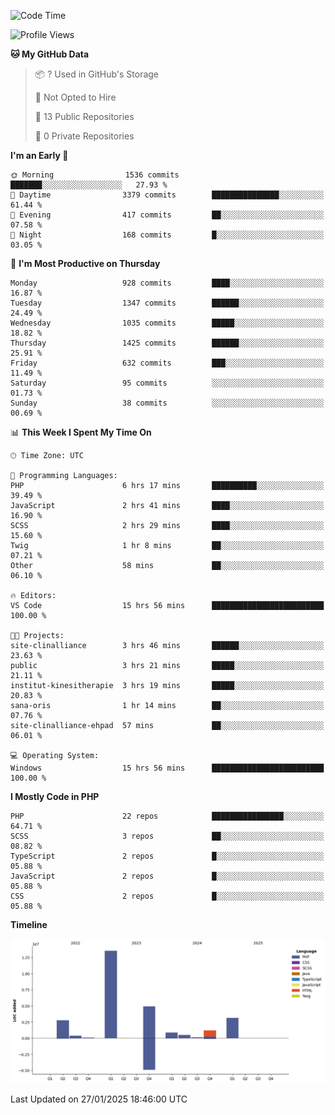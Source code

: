 <!--START_SECTION:waka-->
![Code Time](http://img.shields.io/badge/Code%20Time-2%2C196%20hrs%2043%20mins-blue)

![Profile Views](http://img.shields.io/badge/Profile%20Views-0-blue)

**🐱 My GitHub Data** 

> 📦 ? Used in GitHub's Storage 
 > 
> 🚫 Not Opted to Hire
 > 
> 📜 13 Public Repositories 
 > 
> 🔑 0 Private Repositories 
 > 
**I'm an Early 🐤** 

```text
🌞 Morning                1536 commits        ███████░░░░░░░░░░░░░░░░░░   27.93 % 
🌆 Daytime                3379 commits        ███████████████░░░░░░░░░░   61.44 % 
🌃 Evening                417 commits         ██░░░░░░░░░░░░░░░░░░░░░░░   07.58 % 
🌙 Night                  168 commits         █░░░░░░░░░░░░░░░░░░░░░░░░   03.05 % 
```
📅 **I'm Most Productive on Thursday** 

```text
Monday                   928 commits         ████░░░░░░░░░░░░░░░░░░░░░   16.87 % 
Tuesday                  1347 commits        ██████░░░░░░░░░░░░░░░░░░░   24.49 % 
Wednesday                1035 commits        █████░░░░░░░░░░░░░░░░░░░░   18.82 % 
Thursday                 1425 commits        ██████░░░░░░░░░░░░░░░░░░░   25.91 % 
Friday                   632 commits         ███░░░░░░░░░░░░░░░░░░░░░░   11.49 % 
Saturday                 95 commits          ░░░░░░░░░░░░░░░░░░░░░░░░░   01.73 % 
Sunday                   38 commits          ░░░░░░░░░░░░░░░░░░░░░░░░░   00.69 % 
```


📊 **This Week I Spent My Time On** 

```text
🕑︎ Time Zone: UTC

💬 Programming Languages: 
PHP                      6 hrs 17 mins       ██████████░░░░░░░░░░░░░░░   39.49 % 
JavaScript               2 hrs 41 mins       ████░░░░░░░░░░░░░░░░░░░░░   16.90 % 
SCSS                     2 hrs 29 mins       ████░░░░░░░░░░░░░░░░░░░░░   15.60 % 
Twig                     1 hr 8 mins         ██░░░░░░░░░░░░░░░░░░░░░░░   07.21 % 
Other                    58 mins             ██░░░░░░░░░░░░░░░░░░░░░░░   06.10 % 

🔥 Editors: 
VS Code                  15 hrs 56 mins      █████████████████████████   100.00 % 

🐱‍💻 Projects: 
site-clinalliance        3 hrs 46 mins       ██████░░░░░░░░░░░░░░░░░░░   23.63 % 
public                   3 hrs 21 mins       █████░░░░░░░░░░░░░░░░░░░░   21.11 % 
institut-kinesitherapie  3 hrs 19 mins       █████░░░░░░░░░░░░░░░░░░░░   20.83 % 
sana-oris                1 hr 14 mins        ██░░░░░░░░░░░░░░░░░░░░░░░   07.76 % 
site-clinalliance-ehpad  57 mins             ██░░░░░░░░░░░░░░░░░░░░░░░   06.01 % 

💻 Operating System: 
Windows                  15 hrs 56 mins      █████████████████████████   100.00 % 
```

**I Mostly Code in PHP** 

```text
PHP                      22 repos            ████████████████░░░░░░░░░   64.71 % 
SCSS                     3 repos             ██░░░░░░░░░░░░░░░░░░░░░░░   08.82 % 
TypeScript               2 repos             █░░░░░░░░░░░░░░░░░░░░░░░░   05.88 % 
JavaScript               2 repos             █░░░░░░░░░░░░░░░░░░░░░░░░   05.88 % 
CSS                      2 repos             █░░░░░░░░░░░░░░░░░░░░░░░░   05.88 % 
```



**Timeline**

![Lines of Code chart](https://raw.githubusercontent.com/tahar-elgunaoui/tahar-elgunaoui/main/assets/bar_graph.png)


 Last Updated on 27/01/2025 18:46:00 UTC
<!--END_SECTION:waka-->
